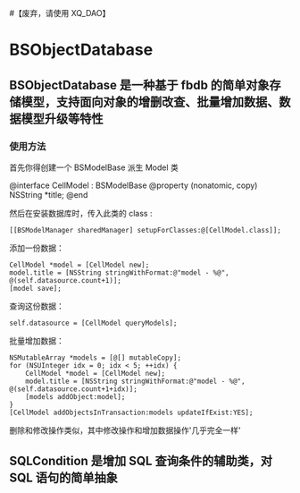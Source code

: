 #【废弃，请使用 XQ_DAO】

# BSObjectDatabase

## BSObjectDatabase 是一种基于 fbdb 的简单对象存储模型，支持面向对象的增删改查、批量增加数据、数据模型升级等特性
### 使用方法
首先你得创建一个 BSModelBase 派生 Model 类

@interface CellModel : BSModelBase
@property (nonatomic, copy) NSString *title;
@end

然后在安装数据库时，传入此类的 class :

    [[BSModelManager sharedManager] setupForClasses:@[CellModel.class]];

添加一份数据：

    CellModel *model = [CellModel new];
    model.title = [NSString stringWithFormat:@"model - %@", @(self.datasource.count+1)];
    [model save];
    
查询这份数据：

    self.datasource = [CellModel queryModels];

批量增加数据：


    NSMutableArray *models = [@[] mutableCopy];
    for (NSUInteger idx = 0; idx < 5; ++idx) {
        CellModel *model = [CellModel new];
        model.title = [NSString stringWithFormat:@"model - %@", @(self.datasource.count+1+idx)];
        [models addObject:model];
    }
    [CellModel addObjectsInTransaction:models updateIfExist:YES];
    
删除和修改操作类似，其中修改操作和增加数据操作'几乎完全一样'

## SQLCondition 是增加 SQL 查询条件的辅助类，对 SQL 语句的简单抽象
